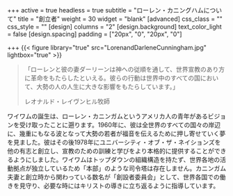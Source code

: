 +++
active = true
headless = true
subtitle = "ローレン・カニングハムについて"
title = "創立者"
weight = 30
widget = "blank"
[advanced]
css_class = ""
css_style = ""
[design]
columns = "2"
[design.background]
text_color_light = false
[design.spacing]
padding = ["20px", "0", "20px", "0"]

+++
{{< figure library="true" src="LorenandDarleneCunningham.jpg" lightbox="true" >}}

> 「ローレンと彼の妻ダーリーンは神への従順を通して、世界宣教のあり方に革命をもたらしたといえる。彼らの行動は世界中のすべての国において、大勢の人の人生に大きな影響をもたらしています。」
>
> レオナルド・レイヴンヒル牧師

ワイワムの誕生は、ローレン・カニンガムというアメリカ人の青年があるビジョンを受け取ったことに遡ります。1960年に、彼は全世界のすべての国々の岸辺に、幾重にもなる波となって大勢の若者が福音を伝えるために押し寄せていく夢を見ました。彼はその後1978年にユニバーシティ・オブ・ザ・ネイションズを他の有志と創立し、宣教のための訓練と学びをより本格的に提供することができるようにしました。ワイワムはトップダウンの組織構造を持たず、世界各地の活動拠点が独立しているため「本部」のような司令塔は存在しません。カニンガム夫妻と創立時から関わっている数名が「創設者委員会」として、世界各国での働きを見守り、必要な時にはキリストの導きに立ち返るように指導しています。